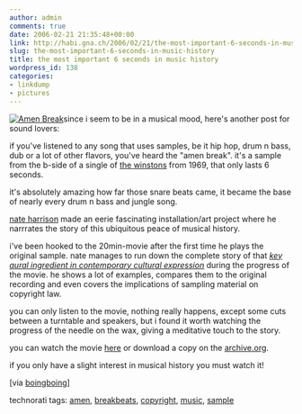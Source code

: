 ```yaml
---
author: admin
comments: true
date: 2006-02-21 21:35:48+00:00
link: http://habi.gna.ch/2006/02/21/the-most-important-6-seconds-in-music-history/
slug: the-most-important-6-seconds-in-music-history
title: the most important 6 seconds in music history
wordpress_id: 138
categories:
- linkdump
- pictures
---
```



[![Amen Break](http://habi.gna.ch/blog/images/amen_break-tm.jpg)](http://habi.gna.ch/blog/images/amen_break.jpg)since i seem to be in a musical mood, here's another post for sound lovers:



if you've listened to any song that uses samples, be it hip hop, drum n bass, dub or a lot of other flavors, you've heard the "amen break". it's a sample from the b-side of a single of [the winstons](http://en.wikipedia.org/wiki/The_Winstons) from 1969, that only lasts 6 seconds.
  
it's absolutely amazing how far those snare beats came, it became the base of nearly every drum n bass and jungle song.
  
[nate harrison](http://nkhstudio.com/pages/bio.html) made an eerie fascinating installation/art project where he narrrates the story of this ubiquitous peace of musical history.
  
i've been hooked to the 20min-movie after the first time he plays the original sample. nate manages to run down the complete story of that _[key aural ingredient in contemporary cultural expression](http://nkhstudio.com/pages/popup_amen.html)_ during the progress of the movie. he shows a lot of examples, compares them to the original recording and even covers the implications of sampling material on copyright law.
  
you can only listen to the movie, nothing really happens, except some cuts between a turntable and speakers, but i found it worth watching the progress of the needle on the wax, giving a meditative touch to the story.
  
you can watch the movie [here](http://nkhstudio.com/pages/amen_mp4.html) or download a copy on the [archive.org](http://www.archive.org/details/NateHarrisonCanIGetAnAmen).
  
if you only have a slight interest in musical history you must watch it!



[via [boingboing](http://www.boingboing.net/2006/02/21/video_explains_the_w.html)]





technorati tags: [amen](http://www.technorati.com/tag/amen), [breakbeats](http://www.technorati.com/tag/breakbeats), [copyright](http://www.technorati.com/tag/copyright), [music](http://www.technorati.com/tag/music), [sample](http://www.technorati.com/tag/sample)
